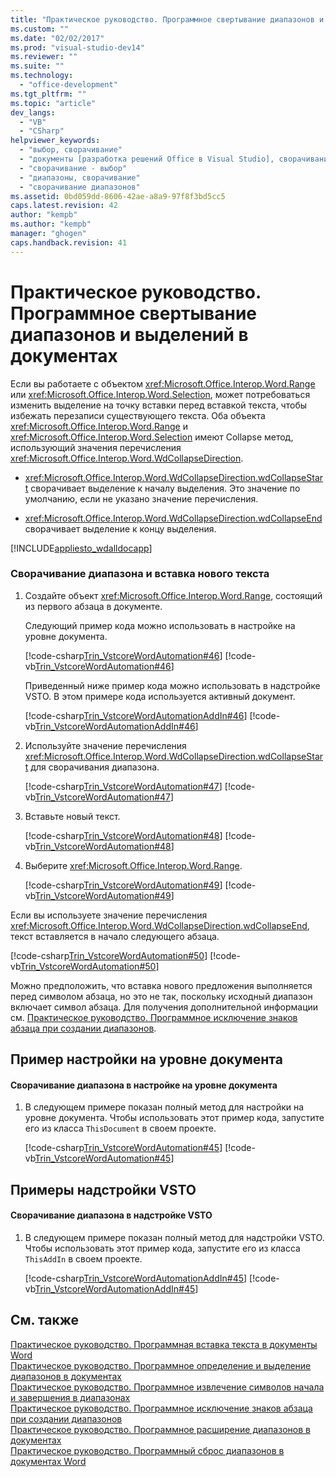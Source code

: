 ```yaml
---
title: "Практическое руководство. Программное свертывание диапазонов и выделений в документах"
ms.custom: ""
ms.date: "02/02/2017"
ms.prod: "visual-studio-dev14"
ms.reviewer: ""
ms.suite: ""
ms.technology: 
  - "office-development"
ms.tgt_pltfrm: ""
ms.topic: "article"
dev_langs: 
  - "VB"
  - "CSharp"
helpviewer_keywords: 
  - "выбор, сворачивание"
  - "документы [разработка решений Office в Visual Studio], сворачивание диапазонов"
  - "сворачивание - выбор"
  - "диапазоны, сворачивание"
  - "сворачивание диапазонов"
ms.assetid: 0bd059dd-8606-42ae-a8a9-97f8f3bd5cc5
caps.latest.revision: 42
author: "kempb"
ms.author: "kempb"
manager: "ghogen"
caps.handback.revision: 41
---
```

# Практическое руководство. Программное свертывание диапазонов и выделений в документах
  Если вы работаете с объектом <xref:Microsoft.Office.Interop.Word.Range> или <xref:Microsoft.Office.Interop.Word.Selection>, может потребоваться изменить выделение на точку вставки перед вставкой текста, чтобы избежать перезаписи существующего текста. Оба объекта <xref:Microsoft.Office.Interop.Word.Range> и <xref:Microsoft.Office.Interop.Word.Selection> имеют Collapse метод, использующий значения перечисления <xref:Microsoft.Office.Interop.Word.WdCollapseDirection>.  
  
-   <xref:Microsoft.Office.Interop.Word.WdCollapseDirection.wdCollapseStart> сворачивает выделение к началу выделения. Это значение по умолчанию, если не указано значение перечисления.  
  
-   <xref:Microsoft.Office.Interop.Word.WdCollapseDirection.wdCollapseEnd> сворачивает выделение к концу выделения.  
  
 [!INCLUDE[appliesto_wdalldocapp](../vsto/includes/appliesto-wdalldocapp-md.md)]  
  
### Сворачивание диапазона и вставка нового текста  
  
1.  Создайте объект <xref:Microsoft.Office.Interop.Word.Range>, состоящий из первого абзаца в документе.  
  
     Следующий пример кода можно использовать в настройке на уровне документа.  
  
     [!code-csharp[Trin_VstcoreWordAutomation#46](../snippets/csharp/VS_Snippets_OfficeSP/Trin_VstcoreWordAutomation/CS/ThisDocument.cs#46)]
     [!code-vb[Trin_VstcoreWordAutomation#46](../snippets/visualbasic/VS_Snippets_OfficeSP/Trin_VstcoreWordAutomation/VB/ThisDocument.vb#46)]  
  
     Приведенный ниже пример кода можно использовать в надстройке VSTO. В этом примере кода используется активный документ.  
  
     [!code-csharp[Trin_VstcoreWordAutomationAddIn#46](../snippets/csharp/VS_Snippets_OfficeSP/Trin_VstcoreWordAutomationAddIn/CS/ThisAddIn.cs#46)]
     [!code-vb[Trin_VstcoreWordAutomationAddIn#46](../snippets/visualbasic/VS_Snippets_OfficeSP/Trin_VstcoreWordAutomationAddIn/VB/ThisAddIn.vb#46)]  
  
2.  Используйте значение перечисления <xref:Microsoft.Office.Interop.Word.WdCollapseDirection.wdCollapseStart> для сворачивания диапазона.  
  
     [!code-csharp[Trin_VstcoreWordAutomation#47](../snippets/csharp/VS_Snippets_OfficeSP/Trin_VstcoreWordAutomation/CS/ThisDocument.cs#47)]
     [!code-vb[Trin_VstcoreWordAutomation#47](../snippets/visualbasic/VS_Snippets_OfficeSP/Trin_VstcoreWordAutomation/VB/ThisDocument.vb#47)]  
  
3.  Вставьте новый текст.  
  
     [!code-csharp[Trin_VstcoreWordAutomation#48](../snippets/csharp/VS_Snippets_OfficeSP/Trin_VstcoreWordAutomation/CS/ThisDocument.cs#48)]
     [!code-vb[Trin_VstcoreWordAutomation#48](../snippets/visualbasic/VS_Snippets_OfficeSP/Trin_VstcoreWordAutomation/VB/ThisDocument.vb#48)]  
  
4.  Выберите <xref:Microsoft.Office.Interop.Word.Range>.  
  
     [!code-csharp[Trin_VstcoreWordAutomation#49](../snippets/csharp/VS_Snippets_OfficeSP/Trin_VstcoreWordAutomation/CS/ThisDocument.cs#49)]
     [!code-vb[Trin_VstcoreWordAutomation#49](../snippets/visualbasic/VS_Snippets_OfficeSP/Trin_VstcoreWordAutomation/VB/ThisDocument.vb#49)]  
  
 Если вы используете значение перечисления <xref:Microsoft.Office.Interop.Word.WdCollapseDirection.wdCollapseEnd>, текст вставляется в начало следующего абзаца.  
  
 [!code-csharp[Trin_VstcoreWordAutomation#50](../snippets/csharp/VS_Snippets_OfficeSP/Trin_VstcoreWordAutomation/CS/ThisDocument.cs#50)]
 [!code-vb[Trin_VstcoreWordAutomation#50](../snippets/visualbasic/VS_Snippets_OfficeSP/Trin_VstcoreWordAutomation/VB/ThisDocument.vb#50)]  
  
 Можно предположить, что вставка нового предложения выполняется перед символом абзаца, но это не так, поскольку исходный диапазон включает символ абзаца. Для получения дополнительной информации см. [Практическое руководство. Программное исключение знаков абзаца при создании диапазонов](../vsto/how-to-programmatically-exclude-paragraph-marks-when-creating-ranges.md).  
  
## Пример настройки на уровне документа  
  
#### Сворачивание диапазона в настройке на уровне документа  
  
1.  В следующем примере показан полный метод для настройки на уровне документа. Чтобы использовать этот пример кода, запустите его из класса `ThisDocument` в своем проекте.  
  
     [!code-csharp[Trin_VstcoreWordAutomation#45](../snippets/csharp/VS_Snippets_OfficeSP/Trin_VstcoreWordAutomation/CS/ThisDocument.cs#45)]
     [!code-vb[Trin_VstcoreWordAutomation#45](../snippets/visualbasic/VS_Snippets_OfficeSP/Trin_VstcoreWordAutomation/VB/ThisDocument.vb#45)]  
  
## Примеры надстройки VSTO  
  
#### Сворачивание диапазона в надстройке VSTO  
  
1.  В следующем примере показан полный метод для надстройки VSTO. Чтобы использовать этот пример кода, запустите его из класса `ThisAddIn` в своем проекте.  
  
     [!code-csharp[Trin_VstcoreWordAutomationAddIn#45](../snippets/csharp/VS_Snippets_OfficeSP/Trin_VstcoreWordAutomationAddIn/CS/ThisAddIn.cs#45)]
     [!code-vb[Trin_VstcoreWordAutomationAddIn#45](../snippets/visualbasic/VS_Snippets_OfficeSP/Trin_VstcoreWordAutomationAddIn/VB/ThisAddIn.vb#45)]  
  
## См. также  
 [Практическое руководство. Программная вставка текста в документы Word](../vsto/how-to-programmatically-insert-text-into-word-documents.md)   
 [Практическое руководство. Программное определение и выделение диапазонов в документах](../vsto/how-to-programmatically-define-and-select-ranges-in-documents.md)   
 [Практическое руководство. Программное извлечение символов начала и завершения в диапазонах](../vsto/how-to-programmatically-retrieve-start-and-end-characters-in-ranges.md)   
 [Практическое руководство. Программное исключение знаков абзаца при создании диапазонов](../vsto/how-to-programmatically-exclude-paragraph-marks-when-creating-ranges.md)   
 [Практическое руководство. Программное расширение диапазонов в документах](../vsto/how-to-programmatically-extend-ranges-in-documents.md)   
 [Практическое руководство. Программный сброс диапазонов в документах Word](../vsto/how-to-programmatically-reset-ranges-in-word-documents.md)  
  
  